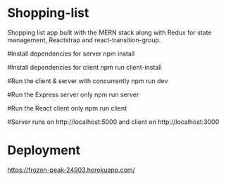# Shopping-list
Shopping list app built with the MERN stack along with Redux for state management, Reactstrap and react-transition-group.

  #Install dependencies for server
  npm install

  #Install dependencies for client
  npm run client-install

  #Run the client & server with concurrently
  npm run dev

  #Run the Express server only
  npm run server

  #Run the React client only
  npm run client

  #Server runs on http://localhost:5000 and client on http://localhost:3000

# Deployment
https://frozen-peak-24903.herokuapp.com/
